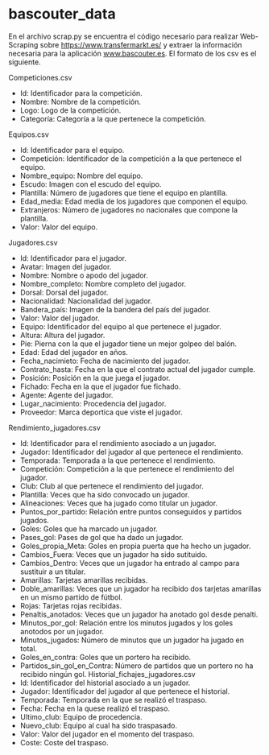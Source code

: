 # bascouter_data

En el archivo scrap.py se encuentra el código necesario para realizar Web-Scraping sobre https://www.transfermarkt.es/ y extraer la información
necesaria para la aplicación www.bascouter.es. El formato de los csv es el siguiente.

Competiciones.csv
-	Id: Identificador para la competición.
-	Nombre: Nombre de la competición.
-	Logo: Logo de la competición.
-	Categoría: Categoría a la que pertenece la competición.

Equipos.csv
-	Id: Identificador para el equipo.
-	Competición: Identificador de la competición a la que pertenece el equipo.
-	Nombre_equipo: Nombre del equipo.
-	Escudo: Imagen con el escudo del equipo.
-	Plantilla: Número de jugadores que tiene el equipo en plantilla.
-	Edad_media: Edad media de los jugadores que componen el equipo.
-	Extranjeros: Número de jugadores no nacionales que compone la plantilla.
-	Valor: Valor del equipo.

Jugadores.csv
-	Id: Identificador para el jugador.
-	Avatar: Imagen del jugador.
-	Nombre: Nombre o apodo del jugador.
-	Nombre_completo: Nombre completo del jugador.
-	Dorsal: Dorsal del jugador.
-	Nacionalidad: Nacionalidad del jugador.
-	Bandera_país: Imagen de la bandera del país del jugador.
-	Valor: Valor del jugador.
-	Equipo: Identificador del equipo al que pertenece el jugador.
-	Altura: Altura del jugador.
-	Pie: Pierna con la que el jugador tiene un mejor golpeo del balón.
-	Edad: Edad del jugador en años.
-	Fecha_nacimieto: Fecha de nacimiento del jugador.
-	Contrato_hasta: Fecha en la que el contrato actual del jugador cumple.
-	Posición: Posición en la que juega el jugador.
-	Fichado: Fecha en la que el jugador fue fichado.
-	Agente: Agente del jugador.
-	Lugar_nacimiento: Procedencia del jugador.
-	Proveedor: Marca deportica que viste el jugador.

Rendimiento_jugadores.csv
-	Id: Identificador para el rendimiento asociado a un jugador.
-	Jugador: Identificador del jugador al que pertenece el rendimiento.
-	Temporada: Temporada a la que pertenece el rendimiento.
-	Competición: Competición a la que pertenece el rendimiento del jugador.
-	Club: Club al que pertenece el rendimiento del jugador.
-	Plantilla: Veces que ha sido convocado un jugador.
-	Alineaciones: Veces que ha jugado como titular un jugador.
-	Puntos_por_partido: Relación entre puntos conseguidos y partidos jugados.
-	Goles: Goles que ha marcado un jugador.
-	Pases_gol: Pases de gol que ha dado un jugador.
-	Goles_propia_Meta: Goles en propia puerta que ha hecho un jugador.
-	Cambios_Fuera: Veces que un jugador ha sido sutituido.
-	Cambios_Dentro: Veces que un jugador ha entrado al campo para sustituir a un titular.
-	Amarillas: Tarjetas amarillas recibidas.
-	Doble_amarillas: Veces que un jugador ha recibido dos tarjetas amarillas en un mismo partido de fútbol.
-	Rojas: Tarjetas rojas recibidas.
-	Penaltis_anotados: Veces que un jugador ha anotado gol desde penalti.
-	Minutos_por_gol: Relación entre los minutos jugados y los goles anotodos por un jugador.
-	Minutos_jugados: Número de minutos que un jugador ha jugado en total.
-	Goles_en_contra: Goles que un portero ha recibido.
-	Partidos_sin_gol_en_Contra: Número de partidos que un portero no ha recibido ningún gol.
Historial_fichajes_jugadores.csv
-	Id: Identificador del historial asociado a un jugador.
-	Jugador: Identificador del jugador al que pertenece el historial.
-	Temporada: Temporada en la que se realizó el traspaso.
-	Fecha: Fecha en la quese realizó el traspaso.
-	Ultimo_club: Equipo de procedencia.
-	Nuevo_club: Equipo al cual ha sido traspasado.
-	Valor: Valor del jugador en el momento del traspaso.
-	Coste: Coste del traspaso.
